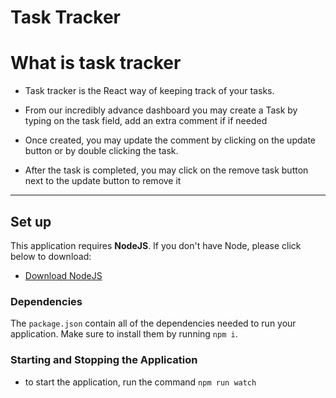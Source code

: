 # Task Tracker

# What is task tracker
- Task tracker is the React way of keeping track of your tasks.

- From our incredibly advance dashboard you may create a Task by typing on the task field, add an extra comment if if needed

- Once created, you may update the comment by clicking on the update button or by double clicking the task.

- After the task is completed, you may click on the remove task button next to the update button to remove it

_____

## Set up

This application requires **NodeJS**. If you don't have Node, please click below to download:

- [Download NodeJS](https://nodejs.org)

### Dependencies

The `package.json` contain all of the dependencies needed to run your application.
Make sure to install them by running `npm i`.

### Starting and Stopping the Application

- to start the application, run the command `npm run watch`
